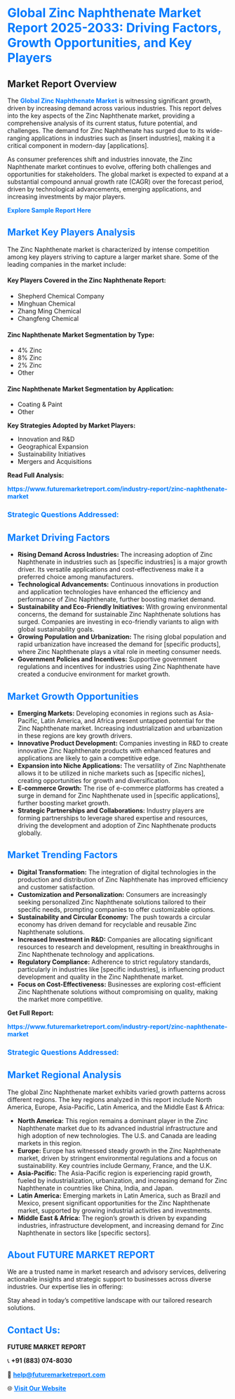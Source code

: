 <h1 style="color: #007BFF;">Global Zinc Naphthenate Market Report 2025-2033: Driving Factors, Growth Opportunities, and Key Players</h1>

<section id="overview">
<h2>Market Report Overview</h2>
<p>The <a href="https://www.futuremarketreport.com/industry-report/zinc-naphthenate-market" style="color: #007BFF; text-decoration: none;"><strong>Global Zinc Naphthenate Market</strong></a> is witnessing significant growth, driven by increasing demand across various industries. This report delves into the key aspects of the Zinc Naphthenate market, providing a comprehensive analysis of its current status, future potential, and challenges. The demand for Zinc Naphthenate has surged due to its wide-ranging applications in industries such as [insert industries], making it a critical component in modern-day [applications].</p>
<p>As consumer preferences shift and industries innovate, the Zinc Naphthenate market continues to evolve, offering both challenges and opportunities for stakeholders. The global market is expected to expand at a substantial compound annual growth rate (CAGR) over the forecast period, driven by technological advancements, emerging applications, and increasing investments by major players.</p>
</section>

<section id="overview">
<p><a href="https://www.futuremarketreport.com/request-sample/reportId=56408" style="color: #007BFF; text-decoration: none;"><strong>Explore Sample Report Here</strong></a></p>
</section>

<section id="key-players">
<h2 style="color: #007BFF;">Market Key Players Analysis</h2>
<p>The Zinc Naphthenate market is characterized by intense competition among key players striving to capture a larger market share. Some of the leading companies in the market include:</p>
<h4>Key Players Covered in the Zinc Naphthenate Report:</h4>
<ul><li>Shepherd Chemical Company</li><li>Minghuan Chemical</li><li>Zhang Ming Chemical</li><li>Changfeng Chemical</li></ul>
<h4>Zinc Naphthenate Market Segmentation by Type:</h4>
<ul><li>4% Zinc</li><li>8% Zinc</li><li>2% Zinc</li><li>Other</li></ul>

<h4>Zinc Naphthenate Market Segmentation by Application:</h4>
<ul><li>Coating &amp; Paint</li><li>Other</li></ul>
<p><strong>Key Strategies Adopted by Market Players:</strong></p>
<ul>
<li>Innovation and R&D</li>
<li>Geographical Expansion</li>
<li>Sustainability Initiatives</li>
<li>Mergers and Acquisitions</li>
</ul>
</section>

<section>
<p><strong>Read Full Analysis: </strong></p><a href="https://www.futuremarketreport.com/industry-report/zinc-naphthenate-market" style="color: #007BFF; text-decoration: none;"><strong>https://www.futuremarketreport.com/industry-report/zinc-naphthenate-market</strong></a>
<h3 style="color: #007BFF;">Strategic Questions Addressed:</h3>
</section>

<section id="driving-factors">
<h2 style="color: #007BFF;">Market Driving Factors</h2>
<ul>
<li><strong>Rising Demand Across Industries:</strong> The increasing adoption of Zinc Naphthenate in industries such as [specific industries] is a major growth driver. Its versatile applications and cost-effectiveness make it a preferred choice among manufacturers.</li>
<li><strong>Technological Advancements:</strong> Continuous innovations in production and application technologies have enhanced the efficiency and performance of Zinc Naphthenate, further boosting market demand.</li>
<li><strong>Sustainability and Eco-Friendly Initiatives:</strong> With growing environmental concerns, the demand for sustainable Zinc Naphthenate solutions has surged. Companies are investing in eco-friendly variants to align with global sustainability goals.</li>
<li><strong>Growing Population and Urbanization:</strong> The rising global population and rapid urbanization have increased the demand for [specific products], where Zinc Naphthenate plays a vital role in meeting consumer needs.</li>
<li><strong>Government Policies and Incentives:</strong> Supportive government regulations and incentives for industries using Zinc Naphthenate have created a conducive environment for market growth.</li>
</ul>
</section>

<section id="growth-opportunities">
<h2 style="color: #007BFF;">Market Growth Opportunities</h2>
<ul>
<li><strong>Emerging Markets:</strong> Developing economies in regions such as Asia-Pacific, Latin America, and Africa present untapped potential for the Zinc Naphthenate market. Increasing industrialization and urbanization in these regions are key growth drivers.</li>
<li><strong>Innovative Product Development:</strong> Companies investing in R&D to create innovative Zinc Naphthenate products with enhanced features and applications are likely to gain a competitive edge.</li>
<li><strong>Expansion into Niche Applications:</strong> The versatility of Zinc Naphthenate allows it to be utilized in niche markets such as [specific niches], creating opportunities for growth and diversification.</li>
<li><strong>E-commerce Growth:</strong> The rise of e-commerce platforms has created a surge in demand for Zinc Naphthenate used in [specific applications], further boosting market growth.</li>
<li><strong>Strategic Partnerships and Collaborations:</strong> Industry players are forming partnerships to leverage shared expertise and resources, driving the development and adoption of Zinc Naphthenate products globally.</li>
</ul>
</section>

<section id="trending-factors">
<h2 style="color: #007BFF;">Market Trending Factors</h2>
<ul>
<li><strong>Digital Transformation:</strong> The integration of digital technologies in the production and distribution of Zinc Naphthenate has improved efficiency and customer satisfaction.</li>
<li><strong>Customization and Personalization:</strong> Consumers are increasingly seeking personalized Zinc Naphthenate solutions tailored to their specific needs, prompting companies to offer customizable options.</li>
<li><strong>Sustainability and Circular Economy:</strong> The push towards a circular economy has driven demand for recyclable and reusable Zinc Naphthenate solutions.</li>
<li><strong>Increased Investment in R&D:</strong> Companies are allocating significant resources to research and development, resulting in breakthroughs in Zinc Naphthenate technology and applications.</li>
<li><strong>Regulatory Compliance:</strong> Adherence to strict regulatory standards, particularly in industries like [specific industries], is influencing product development and quality in the Zinc Naphthenate market.</li>
<li><strong>Focus on Cost-Effectiveness:</strong> Businesses are exploring cost-efficient Zinc Naphthenate solutions without compromising on quality, making the market more competitive.</li>
</ul>
</section>

<section>
<p><strong>Get Full Report: </strong></p><a href="https://www.futuremarketreport.com/industry-report/zinc-naphthenate-market" style="color: #007BFF; text-decoration: none;"><strong>https://www.futuremarketreport.com/industry-report/zinc-naphthenate-market</strong></a>
<h3 style="color: #007BFF;">Strategic Questions Addressed:</h3>
</section>


<section id="regional-analysis">
<h2 style="color: #007BFF;">Market Regional Analysis</h2>
<p>The global Zinc Naphthenate market exhibits varied growth patterns across different regions. The key regions analyzed in this report include North America, Europe, Asia-Pacific, Latin America, and the Middle East & Africa:</p>
<ul>
<li><strong>North America:</strong> This region remains a dominant player in the Zinc Naphthenate market due to its advanced industrial infrastructure and high adoption of new technologies. The U.S. and Canada are leading markets in this region.</li>
<li><strong>Europe:</strong> Europe has witnessed steady growth in the Zinc Naphthenate market, driven by stringent environmental regulations and a focus on sustainability. Key countries include Germany, France, and the U.K.</li>
<li><strong>Asia-Pacific:</strong> The Asia-Pacific region is experiencing rapid growth, fueled by industrialization, urbanization, and increasing demand for Zinc Naphthenate in countries like China, India, and Japan.</li>
<li><strong>Latin America:</strong> Emerging markets in Latin America, such as Brazil and Mexico, present significant opportunities for the Zinc Naphthenate market, supported by growing industrial activities and investments.</li>
<li><strong>Middle East & Africa:</strong> The region’s growth is driven by expanding industries, infrastructure development, and increasing demand for Zinc Naphthenate in sectors like [specific sectors].</li>
</ul>
</section>

<footer>
<h2 style="color: #007BFF;">About FUTURE MARKET REPORT</h2>
<p>We are a trusted name in market research and advisory services, delivering actionable insights and strategic support to businesses across diverse industries. Our expertise lies in offering:</p>

<p>Stay ahead in today’s competitive landscape with our tailored research solutions.</p>

<h2 style="color: #007BFF;">Contact Us:</h2>
<p><strong>FUTURE MARKET REPORT</strong></p>
<p>📞 <strong>+91 (883) 074-8030</strong></p>
<p>📧 <strong><a href="mailto:help@futuremarketreport.com" style="color: #007BFF;">help@futuremarketreport.com</a></strong></p>
<p>🌐 <strong><a href="https://www.futuremarketreport.com/" style="color: #007BFF;">Visit Our Website</a></strong></p>
</footer>